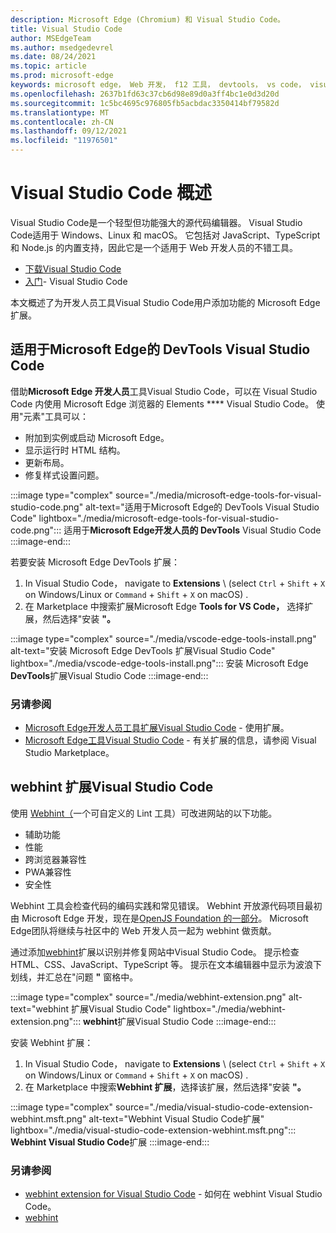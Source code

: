 ```yaml
---
description: Microsoft Edge (Chromium) 和 Visual Studio Code。
title: Visual Studio Code
author: MSEdgeTeam
ms.author: msedgedevrel
ms.date: 08/24/2021
ms.topic: article
ms.prod: microsoft-edge
keywords: microsoft edge， Web 开发， f12 工具， devtools， vs code， visual studio code， 调试程序， webhint
ms.openlocfilehash: 2637b1fd63c37cb6d98e89d0a3ff4bc1e0d3d20d
ms.sourcegitcommit: 1c5bc4695c976805fb5acbdac3350414bf79582d
ms.translationtype: MT
ms.contentlocale: zh-CN
ms.lasthandoff: 09/12/2021
ms.locfileid: "11976501"
---
```

# <a name="visual-studio-code-overview"></a>Visual Studio Code 概述

Visual Studio Code是一个轻型但功能强大的源代码编辑器。  Visual Studio Code适用于 Windows、Linux 和 macOS。  它包括对 JavaScript、TypeScript 和 Node.js 的内置支持，因此它是一个适用于 Web 开发人员的不错工具。

*  [下载Visual Studio Code][VisualstudioCode]
*  [入门][VisualStudioCodeDocs]- Visual Studio Code

本文概述了为开发人员工具Visual Studio Code用户添加功能的 Microsoft Edge扩展。


<!-- ====================================================================== -->
## <a name="the-microsoft-edge-devtools-extension-for-visual-studio-code"></a>适用于Microsoft Edge的 DevTools Visual Studio Code

借助**Microsoft Edge 开发人员**工具Visual Studio Code，可以在 Visual Studio Code 内使用 Microsoft Edge 浏览器的 Elements **** Visual Studio Code。  使用"元素"工具可以：
*   附加到实例或启动 Microsoft Edge。
*   显示运行时 HTML 结构。
*   更新布局。
*   修复样式设置问题。

:::image type="complex" source="./media/microsoft-edge-tools-for-visual-studio-code.png" alt-text="适用于Microsoft Edge的 DevTools Visual Studio Code" lightbox="./media/microsoft-edge-tools-for-visual-studio-code.png":::
   适用于**Microsoft Edge开发人员的 DevTools** Visual Studio Code
:::image-end:::

若要安装 Microsoft Edge DevTools 扩展：
1. In Visual Studio Code， navigate to **Extensions** \ (select `Ctrl` + `Shift` + `X` on Windows/Linux or `Command` + `Shift` + `X` on macOS\) .
1. 在 Marketplace 中搜索扩展Microsoft Edge **Tools for VS Code，** 选择扩展，然后选择"安装 **"。**

:::image type="complex" source="./media/vscode-edge-tools-install.png" alt-text="安装 Microsoft Edge DevTools 扩展Visual Studio Code" lightbox="./media/vscode-edge-tools-install.png":::
   安装 Microsoft Edge **DevTools**扩展Visual Studio Code
:::image-end:::

### <a name="see-also"></a>另请参阅

*  [Microsoft Edge开发人员工具扩展Visual Studio Code][VisualStudioCodeMicrosoftEdgeDevtoolsExtension] - 使用扩展。
*  [Microsoft Edge工具Visual Studio Code][VisualstudioMarketplaceMicrosoftEdgeToolsVisualStudioCode] - 有关扩展的信息，请参阅 Visual Studio Marketplace。


<!-- ====================================================================== -->
## <a name="the-webhint-extension-for-visual-studio-code"></a>webhint 扩展Visual Studio Code

使用 [Webhint（][WebhintMain]一个可自定义的 Lint 工具）可改进网站的以下功能。

*   辅助功能
*   性能
*   跨浏览器兼容性
*   PWA兼容性
*   安全性

Webhint 工具会检查代码的编码实践和常见错误。  Webhint 开放源代码项目最初由 Microsoft Edge 开发，现在是[OpenJS Foundation 的一部分][OpenjsFoundation]。  Microsoft Edge团队将继续与社区中的 Web 开发人员一起为 webhint 做贡献。

通过添加[webhint][VisualstudioMarketplaceWebhint]扩展以识别并修复网站中Visual Studio Code。  提示检查 HTML、CSS、JavaScript、TypeScript 等。  提示在文本编辑器中显示为波浪下划线，并汇总在"问题 **"** 窗格中。

:::image type="complex" source="./media/webhint-extension.png" alt-text="webhint 扩展Visual Studio Code" lightbox="./media/webhint-extension.png":::
   **webhint**扩展Visual Studio Code
:::image-end:::

安装 Webhint 扩展：
1. In Visual Studio Code， navigate to **Extensions** \ (select `Ctrl` + `Shift` + `X` on Windows/Linux or `Command` + `Shift` + `X` on macOS\) .
1. 在 Marketplace 中搜索**Webhint 扩展**，选择该扩展，然后选择"安装 **"。**

:::image type="complex" source="./media/visual-studio-code-extension-webhint.msft.png" alt-text="Webhint Visual Studio Code扩展" lightbox="./media/visual-studio-code-extension-webhint.msft.png":::
   **Webhint Visual Studio Code**扩展
:::image-end:::

### <a name="see-also"></a>另请参阅

*  [webhint extension for Visual Studio Code][VisualStudioCodeWebhint] - 如何在 webhint Visual Studio Code。
*  [webhint][WebhintMain]


<!-- ====================================================================== -->
<!--links -->
[VisualStudioCodeMicrosoftEdgeDevtoolsExtension]: ./microsoft-edge-devtools-extension.md "Microsoft Edge开发人员工具Visual Studio Code扩展|Microsoft Docs"
[VisualStudioCodeWebhint]: ./webhint.md "webhint 扩展Visual Studio Code |Microsoft Docs"
<!-- external links -->
[VisualstudioCode]: https://code.visualstudio.com "Visual Studio 代码"
[VisualStudioCodeDocs]: https://code.visualstudio.com/Docs "文档|Visual Studio Code"

[VisualstudioMarketplaceMicrosoftEdgeToolsVisualStudioCode]: https://marketplace.visualstudio.com/items?itemName=ms-edgedevtools.vscode-edge-devtools "Microsoft Edge Tools for Visual Studio Code | Visual Studio Marketplace"

[VisualstudioMarketplaceWebhint]: https://marketplace.visualstudio.com/items?itemName=webhint.vscode-webhint "webhint |Visual StudioMarketplace"

[OpenjsFoundation]: https://openjsf.org "OpenJS Foundation"

[WebhintMain]: https://webhint.io "webhint"
